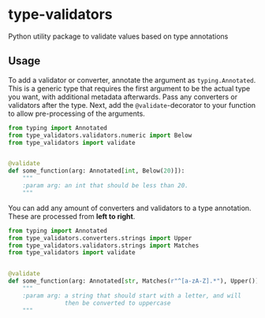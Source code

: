 # type-validators

Python utility package to validate values based on type annotations

## Usage

To add a validator or converter, annotate the argument as ``typing.Annotated``. This is a generic type that requires the
first argument to be the actual type you want, with additional metadata afterwards. Pass any converters or validators
after the type. Next, add the `@validate`-decorator to your function to allow pre-processing of the arguments.

```python
from typing import Annotated
from type_validators.validators.numeric import Below
from type_validators import validate


@validate
def some_function(arg: Annotated[int, Below(20)]):
    """
    :param arg: an int that should be less than 20.
    """
```

You can add any amount of converters and validators to a type annotation. These are processed from **left to right**.

```python
from typing import Annotated
from type_validators.converters.strings import Upper
from type_validators.validators.strings import Matches
from type_validators import validate


@validate
def some_function(arg: Annotated[str, Matches(r"^[a-zA-Z].*"), Upper()]):
    """
    :param arg: a string that should start with a letter, and will
                then be converted to uppercase
    """
```